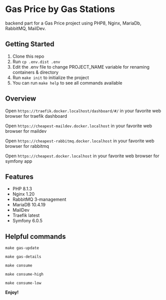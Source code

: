# Gas Price by Gas Stations

backend part for a Gas Price project using PHP8, Nginx, MariaDb, RabbitMQ, MailDev.

## Getting Started

1. Clone this repo
2. Run `cp .env.dist .env`
3. Edit the .env file to change PROJECT_NAME variable for renaming containers & directory
4. Run `make init` to initialize the project
5. You can run `make help` to see all commands available

## Overview

Open `https://traefik.docker.localhost/dashboard/#/` in your favorite web browser for traefik dashboard

Open `https://cheapest-maildev.docker.localhost` in your favorite web browser for maildev

Open `https://cheapest-rabbitmq.docker.localhost` in your favorite web browser for rabbitmq

Open `https://cheapest.docker.localhost` in your favorite web browser for symfony app

## Features

* PHP 8.1.3
* Nginx 1.20
* RabbitMQ 3-management
* MariaDB 10.4.19
* MailDev
* Traefik latest
* Symfony 6.0.5

## Helpful commands

`make gas-update`

`make gas-details`

`make consume`

`make consume-high`

`make consume-low`

**Enjoy!**
